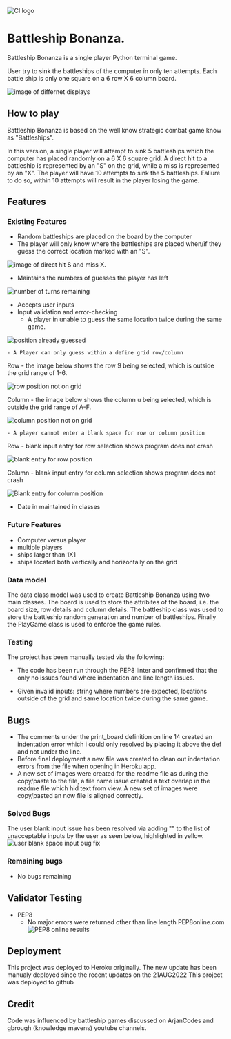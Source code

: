 ![CI logo](https://codeinstitute.s3.amazonaws.com/fullstack/ci_logo_small.png)
# **Battleship Bonanza.**

Battleship Bonanza is a single player Python terminal game.

User try to sink the battleships of the computer in only ten attempts. Each battle ship is only one square on a 6 row X 6 column board.

![image of differnet displays](/assets/images/main_image.png)

## How to play

Battleship Bonanza is based on the well know strategic combat game know as "Battleships". 

In this version, a single player will attempt to sink 5 battleships which the computer has placed randomly on a 6 X 6 square grid. A direct hit to a battleship is represented by an "S" on the grid, while a miss is represented by an "X". The player will have 10 attempts to sink the 5 battleships. Faliure to do so, within 10 attempts will result in the player losing the game.

## Features 

### Existing Features
- Random battleships are placed on the board by the computer
- The player will only know where the battleships are placed when/if they guess the correct location marked with an "S".

![image of direct hit S and miss X](/assets/images/direct_hit_and_miss_image.png).

- Maintains the numbers of guesses the player has left

![number of turns remaining](/assets/images/number_of_turns_remaining.png)

- Accepts user inputs
- Input validation and error-checking
    - A player in unable to guess the same location twice during the same game.


![position already guessed](/assets/images/position%20already%20guessed.png)


    - A Player can only guess within a define grid row/column

Row - the image below shows the row 9 being selected, which is outside the grid range of 1-6.

![row position not on grid](/assets/images/row%20position%20not%20on%20the%20board.png)

Column - the image below shows the column u being selected, which is outside the grid range of A-F. 

![column position not on grid](/assets/images/column%20position%20not%20on%20the%20board.png)

    - A player cannot enter a blank space for row or column position

Row - blank input entry for row selection shows program does not crash 

![blank entry for row position](/assets/images/blank%20input%20for%20battlesip%20board%20row%20selection.png)


Column - blank input entry for column selection shows program does not crash 

![Blank entry for column position](/assets/images/blank%20input%20for%20battlesip%20board%20column%20selection.png)



- Date in maintained in classes

### Future Features
- Computer versus player 
- multiple players
- ships larger than 1X1
- ships located both vertically and horizontally on the grid


### Data model

The data class model was used to create Battleship Bonanza using two main classes. The board is used to store the attribites of the board, i.e. the board size, row details and column details.
The battleship class was used to store the battleship random generation and number of battleships.
Finally the PlayGame class is used to enforce the game rules.

### Testing

The project has been manually tested via the following:
- The code has been run through the PEP8 linter and confirmed that the only no issues found where indentation and line length issues.

- Given invalid inputs: string where numbers are expected, locations outside of the grid and same location twice during the same game.

## Bugs
- The comments under the print_board definition on line 14 created an indentation error which i could only resolved by placing it above the def and not under the line.
- Before final deployment a new file was created to clean out indentation errors from the file when opening in Heroku app.
- A new set of images were created for the readme file as during the copy/paste to the file, a file name issue created a text overlap in the readme file which hid text from view. A new set of images were copy/pasted an now file is aligned correctly.
### Solved Bugs
The user blank input issue has been resolved via adding "" to the list of unacceptable inputs by the user as seen below, highlighted in yellow.
![user blank space input bug fix](/assets/images/bug%20fix%20for%20blank%20space.png)
### Remaining bugs
- No bugs remaining

## Validator Testing
- PEP8
  - No major errors were returned other than line length PEP8online.com
  ![PEP8 online results](/assets/images/PEP8%20online%20results.png)

## Deployment

This project was deployed to Heroku originally. The new update has been manualy deployed since the recent updates on the 21AUG2022
This project was deployed to github

## Credit

Code was influenced by battleship games discussed on ArjanCodes and gbrough (knowledge mavens) youtube channels.